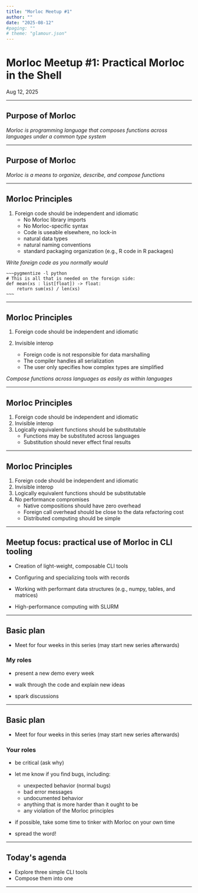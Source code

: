 ```yaml
---
title: "Morloc Meetup #1"
author: ""
date: "2025-08-12"
#paging: ""
# theme: "glamour.json"
---
```

######
######

# Morloc Meetup #1: Practical Morloc in the Shell
Aug 12, 2025

---

## Purpose of Morloc

*Morloc is programming language that composes functions across languages under a
common type system*

---

## Purpose of Morloc

*Morloc is a means to organize, describe, and compose functions*

---

## Morloc Principles

 1. Foreign code should be independent and idiomatic
    * No Morloc library imports
    * No Morloc-specific syntax
    * Code is useable elsewhere, no lock-in
    * natural data types
    * natural naming conventions
    * standard packaging organization (e.g., R code in R packages)

*Write foreign code as you normally would*

```
~~~pygmentize -l python
# This is all that is needed on the foreign side:
def mean(xs : list[float]) -> float:
    return sum(xs) / len(xs)
~~~
```

---

## Morloc Principles

 1. Foreign code should be independent and idiomatic
 2. Invisible interop

    * Foreign code is not responsible for data marshalling 
    * The compiler handles all serialization
    * The user only specifies how complex types are simplified

*Compose functions across languages as easily as within languages*

---

## Morloc Principles

 1. Foreign code should be independent and idiomatic
 2. Invisible interop
 3. Logically equivalent functions should be substitutable
    * Functions may be substituted across languages
    * Substitution should never effect final results

---

## Morloc Principles

 1. Foreign code should be independent and idiomatic
 2. Invisible interop
 3. Logically equivalent functions should be substitutable
 4. No performance compromises
    * Native compositions should have zero overhead
    * Foreign call overhead should be close to the data refactoring cost
    * Distributed computing should be simple

<!-- ---                                                                         -->
<!--                                                                             -->
<!-- ## Morloc Principles                                                        -->
<!--                                                                             -->
<!--  1. Foreign code should be independent and idiomatic                        -->
<!--  2. Invisible interop                                                       -->
<!--  3. Logically equivalent functions should be substitutable                  -->
<!--  4. No performance compromises                                              -->
<!--  5. Builds must be reproducible and verifiable (no compiler AI)             -->
<!--     * The core Morloc compiler will always be classical                     -->
<!--     * In theory, AI could generate binaries directly from the Morloc code   -->
<!--     * *I have a long off-topic argument for why AI should not be compilers* -->

---

## Meetup focus: practical use of Morloc in CLI tooling

 * Creation of light-weight, composable CLI tools

 * Configuring and specializing tools with records

 * Working with performant data structures (e.g., numpy, tables, and matrices)

 * High-performance computing with SLURM


---

## Basic plan
 
 * Meet for four weeks in this series (may start new series afterwards)

### My roles

 * present a new demo every week

 * walk through the code and explain new ideas

 * spark discussions

---

## Basic plan
 
 * Meet for four weeks in this series (may start new series afterwards)

### Your roles

 * be critical (ask why)

 * let me know if you find bugs, including:
   * unexpected behavior (normal bugs)
   * bad error messages
   * undocumented behavior
   * anything that is more harder than it ought to be 
   * any violation of the Morloc principles

 * if possible, take some time to tinker with Morloc on your own time
 * spread the word!

---

## Today's agenda

 * Explore three simple CLI tools
 * Compose them into one

---
